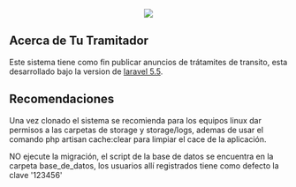 <p align="center"><img src="http://tutramitador.com/core/img/logolarge.png"></p>



## Acerca de Tu Tramitador

Este sistema tiene como fin publicar anuncios de trátamites de transito, esta desarrollado bajo la version de [laravel 5.5](https://laravel.com/docs/5.5). 

## Recomendaciones

Una vez clonado el sistema se recomienda para los equipos linux dar permisos a las carpetas de storage y storage/logs, ademas de usar el comando php artisan cache:clear para limpiar el cace de la aplicación.

NO ejecute la migración, el script de la base de datos se encuentra en la carpeta base_de_datos, los usuarios allí registrados tiene como defecto la clave '123456'

